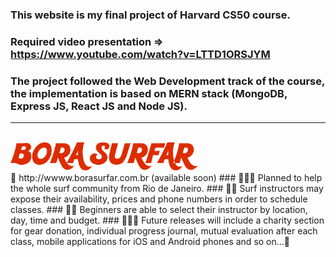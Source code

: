 ### This website is my final project of Harvard CS50 course. 

### Required video presentation => <a>https://www.youtube.com/watch?v=LTTD1ORSJYM</a> 

### The project followed the Web Development track of the course, the implementation is based on MERN stack (MongoDB, Express JS, React JS and Node JS). 

___
<br>
<img src="../website/src/assets/images/logo.svg" width='300'><br>
🌊 <a>http://wwww.borasurfar.com.br</a> (available soon) 
### 🏄🏻‍♀️ Planned to help the whole surf community from Rio de Janeiro.
### 🏄🏽 Surf instructors may expose their availability, prices and phone numbers in order to schedule classes.
### 🏄‍♂️ Beginners are able to select their instructor by location, day, time and budget.
### 🏄🏿‍♀️ Future releases will include a charity section for gear donation, individual progress journal, mutual evaluation after each class, mobile applications for iOS and Android phones and so on...🤙

